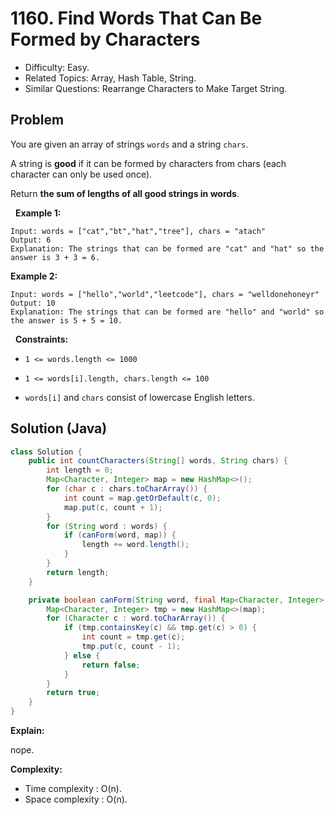 # 1160. Find Words That Can Be Formed by Characters

- Difficulty: Easy.
- Related Topics: Array, Hash Table, String.
- Similar Questions: Rearrange Characters to Make Target String.

## Problem

You are given an array of strings ```words``` and a string ```chars```.

A string is **good** if it can be formed by characters from chars (each character can only be used once).

Return **the sum of lengths of all good strings in words**.

 
**Example 1:**

```
Input: words = ["cat","bt","hat","tree"], chars = "atach"
Output: 6
Explanation: The strings that can be formed are "cat" and "hat" so the answer is 3 + 3 = 6.
```

**Example 2:**

```
Input: words = ["hello","world","leetcode"], chars = "welldonehoneyr"
Output: 10
Explanation: The strings that can be formed are "hello" and "world" so the answer is 5 + 5 = 10.
```

 
**Constraints:**


	
- ```1 <= words.length <= 1000```
	
- ```1 <= words[i].length, chars.length <= 100```
	
- ```words[i]``` and ```chars``` consist of lowercase English letters.



## Solution (Java)

```java
class Solution {
    public int countCharacters(String[] words, String chars) {
        int length = 0;
        Map<Character, Integer> map = new HashMap<>();
        for (char c : chars.toCharArray()) {
            int count = map.getOrDefault(c, 0);
            map.put(c, count + 1);
        }
        for (String word : words) {
            if (canForm(word, map)) {
                length += word.length();
            }
        }
        return length;
    }

    private boolean canForm(String word, final Map<Character, Integer> map) {
        Map<Character, Integer> tmp = new HashMap<>(map);
        for (Character c : word.toCharArray()) {
            if (tmp.containsKey(c) && tmp.get(c) > 0) {
                int count = tmp.get(c);
                tmp.put(c, count - 1);
            } else {
                return false;
            }
        }
        return true;
    }
}
```

**Explain:**

nope.

**Complexity:**

* Time complexity : O(n).
* Space complexity : O(n).

